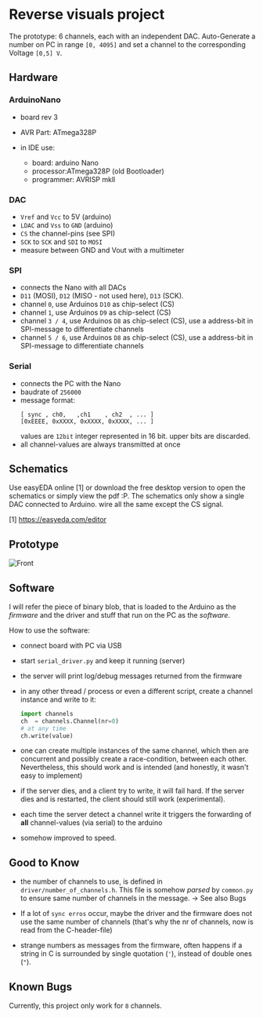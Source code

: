 Reverse visuals project
=====================
The prototype: 6 channels, each with an independent DAC.
Auto-Generate a number on PC in range `[0, 4095]` and set a channel to the corresponding Voltage `[0,5] V`. 

Hardware
--------

### ArduinoNano
- board rev 3
- AVR Part: ATmega328P

- in IDE use:
    - board: arduino Nano
    - processor:ATmega328P (old Bootloader)
    - programmer: AVRISP mkll


### DAC
- `Vref` and `Vcc` to 5V (arduino)
- `LDAC` and `Vss` to `GND` (arduino)
- `CS` the channel-pins (see SPI)
- `SCK` to `SCK` and `SDI` to `MOSI`
- measure between GND and Vout with a multimeter


### SPI
- connects the Nano with all DACs
- `D11` (MOSI), `D12` (MISO - not used here), `D13` (SCK). 
- channel `0`, use Arduinos `D10` as chip-select (CS)
- channel `1`, use Arduinos `D9` as chip-select (CS)
- channel `3 / 4`, use Arduinos `D8` as chip-select (CS), use a address-bit in SPI-message to differentiate channels
- channel `5 / 6`, use Arduinos `D8` as chip-select (CS), use a address-bit in SPI-message to differentiate channels

### Serial
- connects the PC with the Nano 
- baudrate of `256000` 
- message format:
  ``` 
  [ sync , ch0,   ,ch1    , ch2  , ... ]
  [0xEEEE, 0xXXXX, 0xXXXX, 0xXXXX, ... ]
  ```
  values are `12bit` integer represented in 16 bit. upper bits are discarded.
- all channel-values are always transmitted at once


Schematics
----------
Use easyEDA online [1] or download the free desktop version to open the schematics or
simply view the pdf :P. 
The schematics only show a single DAC connected to Arduino. wire all the same except the CS signal.

[1] https://easyeda.com/editor

Prototype
---------
![Front](/photo_front.jpg)


Software
--------
I will refer the piece of binary blob, that is loaded to the Arduino as the *firmware* and the driver and stuff
that run on the PC as the *software*.

How to use the software:
- connect board with PC via USB

- start `serial_driver.py` and keep it running (server)

- the server will print log/debug messages returned from the firmware
  
- in any other thread / process or even a different script, create a channel instance and write to it:
  ```python
  import channels 
  ch  = channels.Channel(nr=0)
  # at any time
  ch.write(value)
  ```
  
- one can create multiple instances of the same channel, which then are concurrent and possibly create a race-condition,
  between each other. Nevertheless, this should work and is intended (and honestly, it wasn't easy to implement)
  
- if the server dies, and a client try to write, it will fail hard. If the server dies and is restarted, the client
  should still work (experimental).
  
- each time the server detect a channel write it triggers the forwarding of **all** channel-values (via serial) 
  to the arduino
  
- somehow improved to speed.

Good to Know
------------
- the number of channels to use, is defined in `driver/number_of_channels.h`. 
  This file is somehow *parsed* by `common.py` to ensure same number of channels in the message. -> See also Bugs
  
- If a lot of `sync erros` occur, maybe the driver and the firmware does not use the same number of 
  channels (that's why the nr of channels, now is read from the C-header-file)
  
- strange numbers as messages from the firmware, often happens if a string in C is surrounded by 
  single quotation (`'`), instead of double ones (`"`).
  
Known Bugs
----------
Currently, this project only work for `8` channels. 
